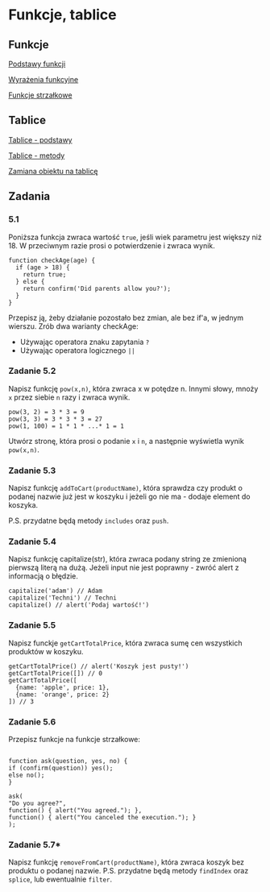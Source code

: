 # Funkcje, tablice

## Funkcje

[Podstawy funkcji](https://javascript.info/function-basics)

[Wyrażenia funkcyjne](https://javascript.info/function-expressions)

[Funkcje strzałkowe](https://javascript.info/arrow-functions-basics)

## Tablice

[Tablice - podstawy](https://javascript.info/array)

[Tablice - metody](https://javascript.info/array-methods)

[Zamiana obiektu na tablicę](https://javascript.info/keys-values-entries)

## Zadania

### 5.1

Poniższa funkcja zwraca wartość `true`, jeśli wiek parametru jest większy niż 18.
W przeciwnym razie prosi o potwierdzenie i zwraca wynik.

```
function checkAge(age) {
  if (age > 18) {
    return true;
  } else {
    return confirm('Did parents allow you?');
  }
}
```

Przepisz ją, żeby działanie pozostało bez zmian, ale bez if'a, w jednym wierszu.
Zrób dwa warianty checkAge:

- Używając operatora znaku zapytania `?`
- Używając operatora logicznego `||`

### Zadanie 5.2

Napisz funkcję `pow(x,n)`, która zwraca x w potędze n.
Innymi słowy, mnoży `x` przez siebie `n` razy i zwraca wynik.

```
pow(3, 2) = 3 * 3 = 9
pow(3, 3) = 3 * 3 * 3 = 27
pow(1, 100) = 1 * 1 * ...* 1 = 1
```

Utwórz stronę, która prosi o podanie `x` i `n`, a następnie wyświetla wynik `pow(x,n)`.

### Zadanie 5.3

Napisz funkcję `addToCart(productName)`, która sprawdza czy produkt o podanej nazwie już jest w koszyku i jeżeli go nie ma - dodaje element do koszyka.

P.S. przydatne będą metody `includes` oraz `push`.

### Zadanie 5.4

Napisz funkcję capitalize(str), która zwraca podany string ze zmienioną pierwszą literą na dużą.
Jeżeli input nie jest poprawny - zwróć alert z informacją o błędzie.

```
capitalize('adam') // Adam
capitalize('Techni') // Techni
capitalize() // alert('Podaj wartość!')
```

### Zadanie 5.5

Napisz funckje `getCartTotalPrice`, która zwraca sumę cen wszystkich produktów w koszyku.

```
getCartTotalPrice() // alert('Koszyk jest pusty!')
getCartTotalPrice([]) // 0
getCartTotalPrice([
  {name: 'apple', price: 1},
  {name: 'orange', price: 2}
]) // 3
```

### Zadanie 5.6

Przepisz funkcje na funkcje strzałkowe:

```

function ask(question, yes, no) {
if (confirm(question)) yes();
else no();
}

ask(
"Do you agree?",
function() { alert("You agreed."); },
function() { alert("You canceled the execution."); }
);

```

### Zadanie 5.7\*

Napisz funkcję `removeFromCart(productName)`, która zwraca koszyk bez produktu o podanej nazwie.
P.S. przydatne będą metody `findIndex` oraz `splice`, lub ewentualnie `filter`.

```

```
